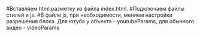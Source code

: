 #Вставляем html разметку из файла index.html.
#Подключаем файлы стилей и js.
#В файле js, при необходимости, меняем настройки разрешения блока. Для ютуба у объекта - youtubeParams, для обычного видео - videoParams
